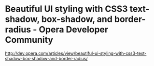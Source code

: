 <!--
id: 1488566368
link: http://kevinisom.info/post/1488566368/beautiful-ui-styling-with-css3-text-shadow-box-shadow
slug: beautiful-ui-styling-with-css3-text-shadow-box-shadow
date: Sat Nov 06 2010 05:16:43 GMT+1300 (NZDT)
raw: {"blog_name":"kevinisom","id":1488566368,"post_url":"http://kevinisom.info/post/1488566368/beautiful-ui-styling-with-css3-text-shadow-box-shadow","slug":"beautiful-ui-styling-with-css3-text-shadow-box-shadow","type":"link","date":"2010-11-05 16:16:43 GMT","timestamp":1288973803,"state":"published","format":"html","reblog_key":"uAOE66nS","tags":[],"short_url":"http://tmblr.co/Zw68Yy1OkRXW","highlighted":[],"feed_item":"http://dev.opera.com/articles/view/beautiful-ui-styling-with-css3-text-shadow-box-shadow-and-border-radius/","from_feed_id":"650234","note_count":0,"title":"Beautiful UI styling with CSS3 text-shadow, box-shadow, and border-radius - Opera Developer Community","url":"http://dev.opera.com/articles/view/beautiful-ui-styling-with-css3-text-shadow-box-shadow-and-border-radius/","description":""}
publish: 2010-11-06
tags: 
title: Beautiful UI styling with CSS3 text-shadow, box-shadow, and border-radius - Opera Developer Community
-->


Beautiful UI styling with CSS3 text-shadow, box-shadow, and border-radius - Opera Developer Community
=====================================================================================================

<http://dev.opera.com/articles/view/beautiful-ui-styling-with-css3-text-shadow-box-shadow-and-border-radius/>

